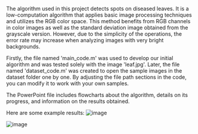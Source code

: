 The algorithm used in this project detects spots on diseased leaves. It is a low-computation algorithm that applies basic image processing techniques and utilizes the RGB color space. This method benefits from RGB channels in color images as well as the standard deviation image obtained from the grayscale version. However, due to the simplicity of the operations, the error rate may increase when analyzing images with very bright backgrounds.

Firstly, the file named 'main_code.m' was used to develop our initial algorithm and was tested solely with the image 'leaf.jpg'. Later, the file named 'dataset_code.m' was created to open the sample images in the dataset folder one by one. By adjusting the file path sections in the code, you can modify it to work with your own samples.

The PowerPoint file includes flowcharts about the algorithm, details on its progress, and information on the results obtained.

Here are some example results:
![image](https://github.com/user-attachments/assets/d52bbc68-0802-4c60-b840-2a446f18b956)

![image](https://github.com/user-attachments/assets/70296879-9dd0-43e2-9538-858d3dabccd0)
